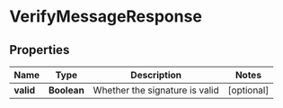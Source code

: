 
# VerifyMessageResponse

## Properties
Name | Type | Description | Notes
------------ | ------------- | ------------- | -------------
**valid** | **Boolean** | Whether the signature is valid |  [optional]



